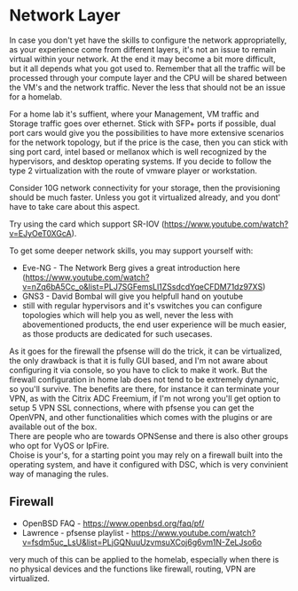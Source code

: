 # Network Layer

In case you don't yet have the skills to configure the network appropriatelly, as your experience come from different layers, it's not an issue to remain virtual within your network. At the end it may become a bit more difficult, but it all depends what you got used to. Remember that all the traffic will be processed through your compute layer and the CPU will be shared between the VM's and the network traffic. Never the less that should not be an issue for a homelab.

For a home lab it's suffient, where your Management, VM traffic and Storage traffic goes over ethernet. Stick with SFP+ ports if possible, dual port cars would give you the possibilities to have more extensive scenarios for the network topology, but if the price is the case, then you can stick with sing port card, intel based or mellanox which is well recognized by the hypervisors, and desktop operating systems. If you decide to follow the type 2 virtualization with the route of vmware player or workstation.

Consider 10G network connectivity for your storage, then the provisioning should be much faster. Unless you got it virtualized already, and you dont' have to take care about this aspect.

Try using the card which support SR-IOV (https://www.youtube.com/watch?v=EJyOeT0XGcA).

To get some deeper network skills, you may support yourself with:

* Eve-NG - The Network Berg gives a great introduction here (https://www.youtube.com/watch?v=nZq6bA5Cc_o&list=PLJ7SGFemsLl1ZSsdcdYqeCFDM71dz97XS)
* GNS3 - David Bombal will give you helpfull hand on youtube
* still with regular hypervisors and it's vswitches you can configure topologies which will help you as well, never the less with abovementioned products, the end user experience will be much easier, as those products are dedicated for such usecases.

As it goes for the firewall the pfsense will do the trick, it can be virtualized, the only drawback is that it is fully GUI based, and I'm not aware about configuring it via console, so you have to click to make it work. But the firewall configuration in home lab does not tend to be extremely dynamic, so you'll survive. The benefits are there, for instance it can terminate your VPN, as with the Citrix ADC Freemium, if I'm not wrong you'll get option to setup 5 VPN SSL connections, where with pfsense you can get the OpenVPN, and other functionalities which comes with the plugins or are available out of the box.<br>
There are people who are towards OPNSense and there is also other groups who opt for VyOS or IpFire.<br>
Choise is your's, for a starting point you may rely on a firewall built into the operating system, and have it configured with DSC, which is very convinient way of managing the rules.

## Firewall

* OpenBSD FAQ - https://www.openbsd.org/faq/pf/
* Lawrence - pfsense playlist - https://www.youtube.com/watch?v=fsdm5uc_LsU&list=PLjGQNuuUzvmsuXCoj6g6vm1N-ZeLJso6o

very much of this can be applied to the homelab, especially when there is no physical devices and the functions like firewall, routing, VPN are virtualized.
